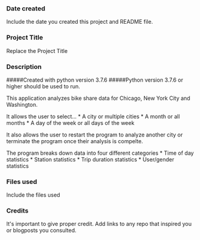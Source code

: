 ### Date created
Include the date you created this project and README file.

### Project Title
Replace the Project Title

### Description
#####Created with python version 3.7.6
#####Python version 3.7.6 or higher should be used to run.

This application analyzes bike share data for Chicago, New York City and Washington. 

It allows the user to select...
	* A city or multiple cities
	* A month or all months 
	* A day of the week or all days of the week 

It also allows the user to restart the program to analyze another city or terminate the program once their analysis is compelte.

The program breaks down data into four different categories
	* Time of day statistics
	* Station statistics
	* Trip duration statistics
	* User/gender statistics

### Files used
Include the files used

### Credits
It's important to give proper credit. Add links to any repo that inspired you or blogposts you consulted.

